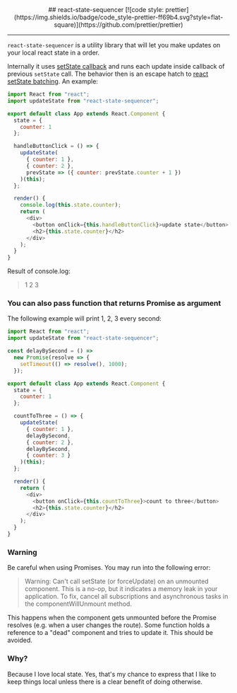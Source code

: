 <div align="center">
## react-state-sequencer [![code style: prettier](https://img.shields.io/badge/code_style-prettier-ff69b4.svg?style=flat-square)](https://github.com/prettier/prettier)
</div>
<hr />

`react-state-sequencer` is a utility library that will let you make updates on your local react state in a order.

Internally it uses [setState callback](https://reactjs.org/docs/react-component.html#setstate) and runs each update inside callback of previous `setState` call.
The behavior then is an escape hatch to [react setState batching](https://reactjs.org/docs/state-and-lifecycle.html#state-updates-may-be-asynchronous). An example:

```javascript
import React from "react";
import updateState from "react-state-sequencer";

export default class App extends React.Component {
  state = {
    counter: 1
  };

  handleButtonClick = () => {
    updateState(
      { counter: 1 },
      { counter: 2 },
      prevState => ({ counter: prevState.counter + 1 })
    )(this);
  };

  render() {
    console.log(this.state.counter);
    return (
      <div>
        <button onClick={this.handleButtonClick}>update state</button>
        <h2>{this.state.counter}</h2>
      </div>
    );
  }
}
```

Result of console.log:
> 1
> 2
> 3

### You can also pass function that returns Promise as argument

The following example will print 1, 2, 3 every second:

```javascript
import React from "react";
import updateState from "react-state-sequencer";

const delayBySecond = () =>
  new Promise(resolve => {
    setTimeout(() => resolve(), 1000);
  });

export default class App extends React.Component {
  state = {
    counter: 1
  };

  countToThree = () => {
    updateState(
      { counter: 1 },
      delayBySecond,
      { counter: 2 },
      delayBySecond,
      { counter: 3 }
    )(this);
  };

  render() {
    return (
      <div>
        <button onClick={this.countToThree}>count to three</button>
        <h2>{this.state.counter}</h2>
      </div>
    );
  }
}
```

### Warning

Be careful when using Promises. You may run into the following error:

> Warning: Can't call setState (or forceUpdate) on an unmounted component. This is a no-op, but it indicates a memory leak in your application. To fix, cancel all subscriptions and asynchronous tasks in the componentWillUnmount method.

This happens when the component gets unmounted before the Promise resolves (e.g. when a user changes the route). Some function holds a reference to a "dead" component and tries to update it. This should be avoided.

### Why?
Because I love local state. Yes, that's my chance to express that I like to keep things local unless there is a clear benefit of doing otherwise.
